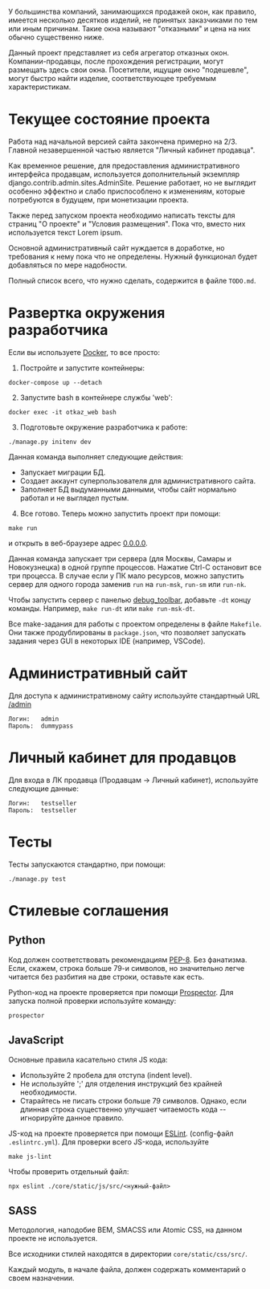 У большинства компаний, занимающихся продажей окон, как правило, имеется
несколько десятков изделий, не принятых заказчиками по тем или иным причинам.
Такие окна называют "отказными" и цена на них обычно существенно ниже.

Данный проект представляет из себя агрегатор отказных окон.
Компании-продавцы, после прохождения регистрации, могут размещать здесь свои
окна. Посетители, ищущие окно "подешевле", могут быстро найти изделие,
соответствующее требуемым характеристикам.


# Текущее состояние проекта

Работа над начальной версией сайта закончена примерно на 2/3. Главной
незавершенной частью является "Личный кабинет продавца".

Как временное решение, для предоставления административного интерфейса
продавцам, используется дополнительный экземпляр
django.contrib.admin.sites.AdminSite. Решение работает, но не выглядит особенно
эффектно и слабо приспособлено к изменениям, которые потребуются в будущем, при
монетизации проекта.

Также перед запуском проекта необходимо написать тексты для страниц "О проекте"
и "Условия размещения". Пока что, вместо них используется текст Lorem ipsum.

Основной административный сайт нуждается в доработке, но требования к нему пока
что не определены. Нужный функционал будет добавляться по мере надобности.

Полный список всего, что нужно сделать, содержится в файле `TODO.md`.


# Развертка окружения разработчика

Если вы используете [Docker](https://www.docker.com), то все просто:

1) Постройте и запустите контейнеры:
```console
docker-compose up --detach
```

2) Запустите bash в контейнере службы 'web':
```
docker exec -it otkaz_web bash
```

3) Подготовьте окружение разработчика к работе:
```console
./manage.py initenv dev
```
Данная команда выполняет следующие действия:
- Запускает миграции БД.
- Создает аккаунт суперпользователя для административного сайта.
- Заполняет БД выдуманными данными, чтобы сайт нормально работал и не
  выглядел пустым.

4) Все готово. Теперь можно запустить проект при помощи:
```console
make run
```
и открыть в веб-браузере адрес [0.0.0.0](http://0.0.0.0).

Данная команда запускает три сервера (для Москвы, Самары и Новокузнецка) в
одной группе процессов. Нажатие Ctrl-C остановит все три процесса.
В случае если у ПК мало ресурсов, можно запустить сервер для одного города
заменив `run` на `run-msk`, `run-sm` или `run-nk`.

Чтобы запустить сервер с панелью
[debug_toolbar](https://github.com/jazzband/django-debug-toolbar), добавьте
`-dt` концу команды. Например, `make run-dt` или `make run-msk-dt`.

Все make-задания для работы с проектом определены в файле `Makefile`. Они
также продублированы в `package.json`, что позволяет запускать задания через
GUI в некоторых IDE (например, VSCode).


# Административный сайт

Для доступа к административному сайту используйте стандартный URL
[/admin](http://0.0.0.0/admin/)
```
Логин:   admin
Пароль:  dummypass
```


# Личный кабинет для продавцов

Для входа в ЛК продавца (Продавцам -> Личный кабинет), используйте следующие
данные:
```
Логин:   testseller
Пароль:  testseller
```


# Тесты

Тесты запускаются стандартно, при помощи:
```console
./manage.py test
```


# Стилевые соглашения

## Python

Код должен соответствовать рекомендациям
[PEP-8](https://www.python.org/dev/peps/pep-0008/). Без фанатизма. Если,
скажем, строка больше 79-и символов, но значительно легче читается без
разбития на две строки, оставьте как есть.

Python-код на проекте проверяется при помощи
[Prospector](https://github.com/PyCQA/prospector). Для запуска полной
проверки используйте команду:
```console
prospector
```

## JavaScript

Основные правила касательно стиля JS кода:
* Используйте 2 пробела для отступа (indent level).
* Не используйте ';' для отделения инструкций без крайней необходимости.
* Старайтесь не писать строки больше 79 символов. Однако, если длинная
  строка существенно улучшает читаемость кода -- игнорируйте данное правило.

JS-код на проекте проверяется при помощи [ESLint](https://eslint.org).
(config-файл `.eslintrc.yml`). Для проверки всего JS-кода, используйте
```console
make js-lint
```

Чтобы проверить отдельный файл:
```console
npx eslint ./core/static/js/src/<нужный-файл>
```

## SASS

Методология, наподобие BEM, SMACSS или Atomic CSS, на данном проекте не
используется.

Все исходники стилей находятся в директории `core/static/css/src/`.

Каждый модуль, в начале файла, должен содержать комментарий о своем
назначении.
